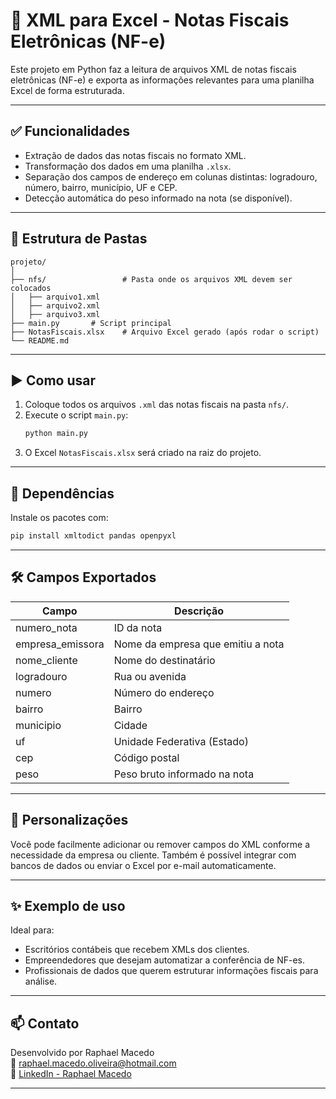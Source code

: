
# 🧾 XML para Excel - Notas Fiscais Eletrônicas (NF-e)

Este projeto em Python faz a leitura de arquivos XML de notas fiscais eletrônicas (NF-e) e exporta as informações relevantes para uma planilha Excel de forma estruturada.

---

## ✅ Funcionalidades

- Extração de dados das notas fiscais no formato XML.
- Transformação dos dados em uma planilha `.xlsx`.
- Separação dos campos de endereço em colunas distintas: logradouro, número, bairro, município, UF e CEP.
- Detecção automática do peso informado na nota (se disponível).

---

## 📂 Estrutura de Pastas

```
projeto/
│
├── nfs/                 # Pasta onde os arquivos XML devem ser colocados
│   ├── arquivo1.xml
│   ├── arquivo2.xml
│   ├── arquivo3.xml
├── main.py       # Script principal
├── NotasFiscais.xlsx    # Arquivo Excel gerado (após rodar o script)
└── README.md
```

---

## ▶️ Como usar

1. Coloque todos os arquivos `.xml` das notas fiscais na pasta `nfs/`.
2. Execute o script `main.py`:
   ```bash
   python main.py
   ```
3. O Excel `NotasFiscais.xlsx` será criado na raiz do projeto.

---

## 📌 Dependências

Instale os pacotes com:

```bash
pip install xmltodict pandas openpyxl
```

---

## 🛠️ Campos Exportados

| Campo               | Descrição                           |
|---------------------|-------------------------------------|
| numero_nota         | ID da nota                          |
| empresa_emissora    | Nome da empresa que emitiu a nota   |
| nome_cliente        | Nome do destinatário                |
| logradouro          | Rua ou avenida                      |
| numero              | Número do endereço                  |
| bairro              | Bairro                              |
| municipio           | Cidade                              |
| uf                  | Unidade Federativa (Estado)         |
| cep                 | Código postal                       |
| peso                | Peso bruto informado na nota        |

---

## 🧠 Personalizações

Você pode facilmente adicionar ou remover campos do XML conforme a necessidade da empresa ou cliente. Também é possível integrar com bancos de dados ou enviar o Excel por e-mail automaticamente.

---

## ✨ Exemplo de uso

Ideal para:

- Escritórios contábeis que recebem XMLs dos clientes.
- Empreendedores que desejam automatizar a conferência de NF-es.
- Profissionais de dados que querem estruturar informações fiscais para análise.

---

## 📫 Contato

Desenvolvido por Raphael Macedo  
📧 raphael.macedo.oliveira@hotmail.com  
🔗 [LinkedIn - Raphael Macedo](https://www.linkedin.com/in/raphael-macedo10/)

---
